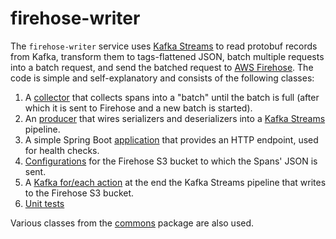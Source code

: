 # firehose-writer

The `firehose-writer` service uses [Kafka Streams](https://kafka.apache.org/documentation/streams/) to read protobuf
records from Kafka, transform them to tags-flattened JSON, batch multiple requests into a batch request, and send the
batched request to [AWS Firehose](https://aws.amazon.com/kinesis/data-firehose/).
The code is simple and self-explanatory and consists of the following classes:
1. A [collector](https://github.com/ExpediaDotCom/haystack-pipes/blob/master/firehose-writer/src/main/java/com/expedia/www/haystack/pipes/firehoseWriter/FirehoseCollector.java)
that collects spans into a "batch" until the batch is full (after which it is sent to Firehose and a new batch is 
started).
2. An [producer](https://github.com/ExpediaDotCom/haystack-pipes/blob/master/firehose-writer/src/main/java/com/expedia/www/haystack/pipes/firehoseWriter/ProtobufToFirehoseProducer.java)
that wires serializers and deserializers into a
[Kafka Streams](https://cwiki.apache.org/confluence/display/KAFKA/Kafka+Streams) pipeline.
2. A simple Spring Boot [application](https://github.com/ExpediaDotCom/haystack-pipes/blob/master/firehose-writer/src/main/java/com/expedia/www/haystack/pipes/firehoseWriter/FirehoseIsActiveController.java)
that provides an HTTP endpoint, used for health checks.
3. [Configurations](https://github.com/ExpediaDotCom/haystack-pipes/blob/master/firehose-writer/src/main/java/com/expedia/www/haystack/pipes/firehoseWriter/FirehoseConfig.java)
for the Firehose S3 bucket to which the Spans' JSON is sent.
4. A [Kafka for/each action](https://github.com/ExpediaDotCom/haystack-pipes/blob/master/firehose-writer/src/main/java/com/expedia/www/haystack/pipes/firehoseWriter/FirehoseAction.java)
at the end the Kafka Streams pipeline that writes to the Firehose S3 bucket.
5. [Unit tests](https://github.com/ExpediaDotCom/haystack-pipes/tree/master/firehose-writer/src/test/java/com/expedia/www/haystack/pipes/firehoseWriter)

Various classes from the [commons](https://github.com/ExpediaDotCom/haystack-pipes/tree/master/commons)
package are also used.
